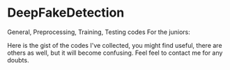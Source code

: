 # DeepFakeDetection
General, Preprocessing, Training, Testing codes
For the juniors:

Here is the gist of the codes I've collected, you might find useful, there are others as well, but it will become confusing. Feel feel to contact me for any doubts.

